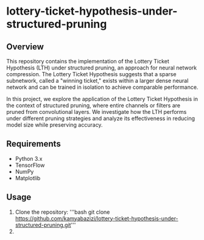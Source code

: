 # lottery-ticket-hypothesis-under-structured-pruning
## Overview
This repository contains the implementation of the Lottery Ticket Hypothesis (LTH) under structured pruning, an approach for neural network compression. The Lottery Ticket Hypothesis suggests that a sparse subnetwork, called a "winning ticket," exists within a larger dense neural network and can be trained in isolation to achieve comparable performance.

In this project, we explore the application of the Lottery Ticket Hypothesis in the context of structured pruning, where entire channels or filters are pruned from convolutional layers. We investigate how the LTH performs under different pruning strategies and analyze its effectiveness in reducing model size while preserving accuracy.

## Requirements
- Python 3.x
- TensorFlow
- NumPy
- Matplotlib

## Usage
1. Clone the repository:
  '''bash
   git clone https://github.com/kamyabazizi/lottery-ticket-hypothesis-under-structured-pruning.git'''
2.   
